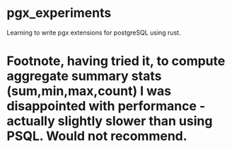 # pgx_experiments
Learning to write pgx extensions for postgreSQL using rust.

# Footnote, having tried it, to compute aggregate summary stats (sum,min,max,count) I was disappointed with performance - actually slightly slower than using PSQL. Would not recommend.
